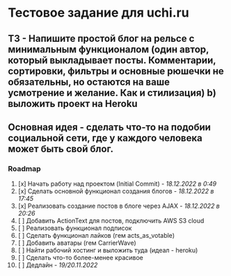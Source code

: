 # Тестовое задание для uchi.ru

## ТЗ - Напишите простой блог на рельсе с минимальным функционалом (один автор, который выкладывает посты. Комментарии, сортировки, фильтры и основные рюшечки не обязательны, но остаются на ваше усмотрение и желание. Как и стилизация) b) выложить проект на Heroku

## Основная идея - сделать что-то на подобии социальной сети, где у каждого человека может быть свой блог.

### Roadmap
1. [x] Начать работу над проектом (Initial Commit) - _18.12.2022 в 0:49_
2. [x] Сделать основной функционал создания блогов - _18.12.2022 в 17:45_
3. [x] Реализовать создание постов в блоге через AJAX - _18.12.2022 в 20:26_
4. [ ] Добавить ActionText для постов, подключить AWS S3 cloud
5. [ ] Реализовать функционал подписок
6. [ ] Сделать функционал лайков (гем acts_as_votable)
7. [ ] Добавить аватары (гем CarrierWave)
8. [ ] Найти рабочий хостинг и выложить туда (идеал - heroku)
9. [ ] Сделать что-то более-менее красивое
10. [ ] Дедлайн - _19/20.11.2022_
